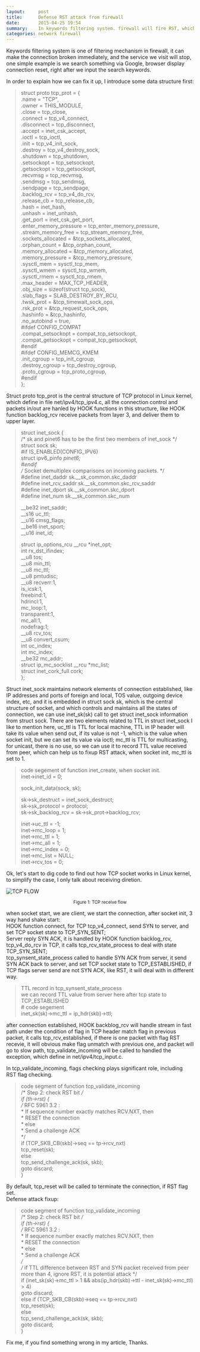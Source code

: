 ```yaml
---
layout:     post
title:      Defense RST attack from firewall
date:       2015-04-25 19:54
summary:    In keywords filtering system. firewall will fire RST, which make connection broken, if there are some sensitive information found, this article I introduce how can we defense this attack at Linux.
categories: network firewall
---
```


Keywords filtering system is one of filtering mechanism in firewall, it can make the connection broken immediately, and the service we visit will stop, one simple example is we search something via Google, browser display connection reset, right after we input the search keywords.  


In order to explain how we can fix it up, I introduce some data structure first:  

>struct proto tcp\_prot = {  
>        .name                   = "TCP",  
>        .owner                  = THIS_MODULE,  
>        .close                  = tcp\_close,  
>        .connect                = tcp\_v4_connect,  
>        .disconnect             = tcp\_disconnect,  
>        .accept                 = inet\_csk\_accept,  
>        .ioctl                  = tcp\_ioctl,  
>        .init                   = tcp\_v4\_init\_sock,  
>        .destroy                = tcp\_v4\_destroy\_sock,  
>        .shutdown               = tcp\_shutdown,  
>        .setsockopt             = tcp\_setsockopt,  
>        .getsockopt             = tcp\_getsockopt,  
>        .recvmsg                = tcp\_recvmsg,  
>        .sendmsg                = tcp\_sendmsg,  
>        .sendpage               = tcp\_sendpage,  
>        .backlog\_rcv            = tcp\_v4\_do\_rcv,  
>        .release\_cb             = tcp\_release\_cb,  
>        .hash                   = inet\_hash,  
>        .unhash                 = inet\_unhash,  
>        .get\_port               = inet\_csk\_get\_port,  
>        .enter\_memory\_pressure  = tcp\_enter\_memory\_pressure,  
>        .stream\_memory\_free     = tcp\_stream\_memory\_free,  
>        .sockets\_allocated      = &tcp\_sockets\_allocated,  
>        .orphan\_count           = &tcp\_orphan\_count,  
>        .memory\_allocated       = &tcp\_memory\_allocated,  
>        .memory\_pressure        = &tcp\_memory\_pressure,  
>        .sysctl\_mem             = sysctl\_tcp\_mem,  
>        .sysctl\_wmem            = sysctl\_tcp\_wmem,  
>        .sysctl\_rmem            = sysctl\_tcp\_rmem,  
>        .max\_header             = MAX\_TCP\_HEADER,  
>        .obj\_size               = sizeof(struct tcp\_sock),  
>        .slab\_flags             = SLAB\_DESTROY\_BY\_RCU,  
>        .twsk\_prot              = &tcp\_timewait\_sock\_ops,  
>        .rsk\_prot               = &tcp\_request\_sock\_ops,  
>        .hashinfo             = &tcp\_hashinfo,  
>        .no\_autobind            = true,  
>\#ifdef CONFIG\_COMPAT  
>        .compat\_setsockopt      = compat\_tcp\_setsockopt,  
>        .compat\_getsockopt      = compat\_tcp\_getsockopt,  
>\#endif  
>\#ifdef CONFIG\_MEMCG\_KMEM  
>        .init\_cgroup            = tcp\_init\_cgroup,  
>        .destroy\_cgroup         = tcp\_destroy\_cgroup,  
>        .proto\_cgroup           = tcp\_proto\_cgroup,  
>\#endif  
>};  


Struct proto tcp\_prot is the central structure of TCP protocol in Linux kernel, which define in file net/ipv4/tcp\_ipv4.c, all the connection control and packets in/out are hanled by HOOK functions in this structure, like HOOK function backlog\_rcv receive packets from layer 3, and deliver them to upper layer.


>struct inet_sock {  
>	/* sk and pinet6 has to be the first two members of inet_sock */  
>	struct sock		sk;  
>\#if IS_ENABLED(CONFIG\_IPV6)  
>	struct ipv6_pinfo	*pinet6;  
>\#endif  
>	/* Socket demultiplex comparisons on incoming packets. */  
>\#define inet_daddr		sk.\_\_sk_common.skc\_daddr  
>\#define inet_rcv_saddr		sk.\_\_sk\_common.skc\_rcv\_saddr  
>\#define inet_dport		sk.\_\_sk\_common.skc\_dport  
>\#define inet_num		sk.\_\_sk\_common.skc\_num  
>   
>	\_\_be32			inet\_saddr;  
>	\_\_s16			uc\_ttl;  
>	\_\_u16			cmsg\_flags;  
>	\_\_be16			inet\_sport;  
>	\_\_u16			inet\_id;  
>  
>	struct ip_options_rcu \_\_rcu	*inet\_opt;  
>	int			rx_dst\_ifindex;  
>	\_\_u8			tos;  
>	\_\_u8			min\_ttl;  
>	\_\_u8			mc\_ttl;  
>	\_\_u8			pmtudisc;  
>	\_\_u8			recverr:1,  
>				is_icsk:1,  
>				freebind:1,  
>				hdrincl:1,  
>				mc\_loop:1,  
>				transparent:1,  
>				mc\_all:1,  
>				nodefrag:1;  
>	\_\_u8			rcv\_tos;  
>	\_\_u8			convert\_csum;  
>	int			uc\_index;  
>	int			mc\_index;  
>	\_\_be32			mc\_addr;  
>	struct ip\_mc\_socklist \_\_rcu	*mc\_list;  
>	struct inet\_cork\_full	cork;  
>};    


Struct inet\_sock maintains network elements of connection established, like IP addresses and ports of foreign and local, TOS value, outgoing device index, etc, and it is embedded in struct sock sk, which is the central structure of socket, and which controls and maintains all the states of connection, we can use inet\_sk(sk) call to get struct inet\_sock information from struct sock. There are two elements related to TTL in struct inet\_sock I like to mention here, uc\_ttl is TTL for local machine, TTL in IP header will take its value when send out, if its value is not -1, which is the value when socket init, but we can set its value via ioctl; mc\_ttl is TTL for multicasting, for unicast, there is no use, so we can use it to record TTL value received from peer, which can help us to fixup RST attack, when socket init, mc\_ttl is set to 1.


>code segement of function inet_create, when socket init.  
>	inet->inet\_id = 0;  
>   
>	sock\_init\_data(sock, sk);  
>   
>	sk->sk\_destruct	   = inet_sock_destruct;  
>	sk->sk\_protocol	   = protocol;  
>	sk->sk_backlog\_rcv = sk->sk_prot->backlog\_rcv;  
>   
>	inet->uc\_ttl	= -1;  
>	inet->mc\_loop	= 1;  
>	inet->mc\_ttl	= 1;  
>	inet->mc\_all	= 1;  
>	inet->mc\_index	= 0;  
>	inet->mc\_list	= NULL;  
>	inet->rcv\_tos	= 0;   


Ok, let's start to dig code to find out how TCP socket works in Linux kernel, to simplify the case, I only talk about receiving diretion.

![TCP FLOW](/images/tcpflow.png)
<center><small>Figure 1: TCP receive flow</small></center>  

when socket start, we are client, we start the connection, after socket init, 3 way hand shake start:  
HOOK function connect, for TCP tcp\_v4\_connect, send SYN to server, and set TCP socket state to TCP\_SYN\_SENT;  
Server reply SYN ACK, it is handled by HOOK function backlog\_rcv, tcp\_v4\_do\_rcv in TCP, it calls tcp\_rcv\_state_process to deal with state TCP\_SYN\_SENT;  
tcp\_synsent\_state\_process called to handle SYN ACK from server, it send SYN ACK back to server, and set TCP socket state to TCP\_ESTABLISHED, if TCP flags server send are not SYN ACK, like RST, it will deal with in different way.  


>TTL record in tcp\_synsent\_state\_process  
> we can record TTL value from server here after tcp state to TCP\_ESTABLISHED  
>\# code segement  
> inet\_sk(sk)->mc\_ttl = ip_hdr(skb)->ttl;  
>   


after connection established, HOOK backblog\_rcv will handle stream in fast path under the condition of flag in TCP header match flag in previous packet, it calls tcp\_rcv\_established, if there is one packet with flag RST recevie, it will obvious make flag unmatch with previous one, and packet will go to slow path, tcp\_validate\_incoming will be called to handled the exception, which define in net/ipv4/tcp\_input.c.  

In tcp\_validate\_incoming, flags checking plays significant role, including RST flag checking.  


>code segment of function tcp\_validate\_incoming  
> 	/* Step 2: check RST bit */  
>	if (th->rst) {  
>		/* RFC 5961 3.2 :  
>		 * If sequence number exactly matches RCV.NXT, then  
>		 *     RESET the connection  
>		 * else  
>		 *     Send a challenge ACK  
>		 */  
>		if (TCP\_SKB\_CB(skb)->seq == tp->rcv\_nxt)  
>			tcp\_reset(sk);  
>		else  
>			tcp\_send\_challenge\_ack(sk, skb);  
>		goto discard;  
>	}  
>   


By default, tcp\_reset will be called to terminate the connection, if RST flag set.  
Defense attack fixup:


>code segment of function tcp\_validate\_incoming  
> 	/* Step 2: check RST bit */  
>	if (th->rst) {  
>		/* RFC 5961 3.2 :  
>		 * If sequence number exactly matches RCV.NXT, then  
>		 *     RESET the connection  
>		 * else  
>		 *     Send a challenge ACK  
>		 */  
>       /* if TTL difference between RST and SYN packet received from peer more than 4, ignore RST, it is potential attack */  
>       if (inet\_sk(sk)->mc\_ttl > 1 && abs(ip\_hdr(skb)->ttl - inet\_sk(sk)->mc\_ttl) > 4)  
>           goto discard;  
>		else if (TCP\_SKB\_CB(skb)->seq == tp->rcv\_nxt)  
>			tcp\_reset(sk);  
>		else  
>			tcp\_send\_challenge\_ack(sk, skb);  
>		goto discard;  
>	}  
>   


Fix me, if you find something wrong in my article, Thanks.







